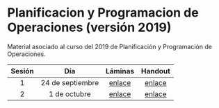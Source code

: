 # Planificacion y Programacion de Operaciones (versión 2019)

Material asociado al curso del 2019 de Planificación y Programación de Operaciones.

| Sesión | Día | Láminas | Handout |
|:--------:|:-----:|:---------:|:-------:|
| 1        | 24 de septiembre | [enlace]( https://www.dropbox.com/s/iw5co6wpafx9khs/sesion1.pdf?dl=0a) | [enlace](https://www.dropbox.com/s/08yo6seonges3jd/sesion1.pdf?dl=0) |
| 2        | 1 de octubre     | [enlace](https://www.dropbox.com/s/s297oa06itz71ac/sesion2.pdf?dl=0)  | [enlace](https://www.dropbox.com/s/qevuam71zpjhvmh/sesion2.pdf?dl=0) |

